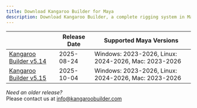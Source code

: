 ```yaml
---
title: Download Kangaroo Builder for Maya
description: Download Kangaroo Builder, a complete rigging system in Maya that has everything you need
---
```



|                                                                                                                                    | Release Date | Supported Maya Versions
|------------------------------------------------------------------------------------------------------------------------------------|--------------| -----
| [Kangaroo Builder v5.14](https://github.com/ThomasBittner1/KangarooBuilderPublic/releases/download/v5.14/kangarooBuilder_5_14.zip) | 2025-08-24   | Windows: 2023-2026, Linux: 2024-2026, Mac: 2023-2026
| [Kangaroo Builder v5.15](https://github.com/ThomasBittner1/KangarooBuilderPublic/releases/download/v5.15/kangarooBuilder_5_15.zip) | 2025-10-04   | Windows: 2023-2026, Linux: 2024-2026, Mac: 2023-2026

*Need an older release?*  
Please contact us at [info@kangaroobuilder.com](mailto:info@kangaroobuilder.com)



